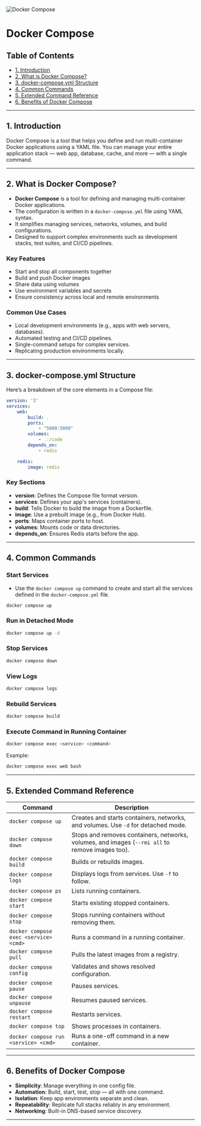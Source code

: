 <div align="left">
    <img src="/resources/images/docker-compose-logo.png" alt="Docker Compose" >
</div>

<!-- omit in toc -->
# Docker Compose

<!-- omit in toc -->
## Table of Contents

- [1. Introduction](#1-introduction)
- [2. What is Docker Compose?](#2-what-is-docker-compose)
- [3. docker-compose.yml Structure](#3-docker-composeyml-structure)
- [4. Common Commands](#4-common-commands)
- [5. Extended Command Reference](#5-extended-command-reference)
- [6. Benefits of Docker Compose](#6-benefits-of-docker-compose)

---

## 1. Introduction

Docker Compose is a tool that helps you define and run multi-container Docker applications using a YAML file. You can manage your entire application stack — web app, database, cache, and more — with a single command.

---

## 2. What is Docker Compose?

- **Docker Compose** is a tool for defining and managing multi-container Docker applications.
- The configuration is written in a `docker-compose.yml` file using YAML syntax.
- It simplifies managing services, networks, volumes, and build configurations.
- Designed to support complex environments such as development stacks, test suites, and CI/CD pipelines.

### Key Features

- Start and stop all components together
- Build and push Docker images
- Share data using volumes
- Use environment variables and secrets
- Ensure consistency across local and remote environments

### Common Use Cases

- Local development environments (e.g., apps with web servers, databases).
- Automated testing and CI/CD pipelines.
- Single-command setups for complex services.
- Replicating production environments locally.

---

## 3. docker-compose.yml Structure

Here’s a breakdown of the core elements in a Compose file:

```yaml
version: '3'
services:
    web:
        build: .
        ports:
            - "5000:5000"
        volumes:
            - .:/code
        depends_on:
            - redis

    redis:
        image: redis
```

### Key Sections

- **version**: Defines the Compose file format version.
- **services**: Defines your app's services (containers).
- **build**: Tells Docker to build the image from a Dockerfile.
- **image**: Use a prebuilt image (e.g., from Docker Hub).
- **ports**: Maps container ports to host.
- **volumes**: Mounts code or data directories.
- **depends_on**: Ensures Redis starts before the app.

---

## 4. Common Commands

### Start Services

- Use the `docker compose up` command to create and start all the services defined in the `docker-compose.yml` file.

```bash
docker compose up
```

### Run in Detached Mode

```bash
docker compose up -d
```

### Stop Services

```bash
docker compose down
```

### View Logs

```bash
docker compose logs
```

### Rebuild Services

```bash
docker compose build
```

### Execute Command in Running Container

```bash
docker compose exec <service> <command>
```

Example:

```bash
docker compose exec web bash
```

---

## 5. Extended Command Reference

| **Command**                            | **Description**                                                                                  |
|----------------------------------------|--------------------------------------------------------------------------------------------------|
| `docker compose up`                    | Creates and starts containers, networks, and volumes. Use `-d` for detached mode.                |
| `docker compose down`                  | Stops and removes containers, networks, volumes, and images (`--rmi all` to remove images too). |
| `docker compose build`                 | Builds or rebuilds images.                                                                      |
| `docker compose logs`                  | Displays logs from services. Use `-f` to follow.                                                 |
| `docker compose ps`                    | Lists running containers.                                                                       |
| `docker compose start`                 | Starts existing stopped containers.                                                             |
| `docker compose stop`                  | Stops running containers without removing them.                                                 |
| `docker compose exec <service> <cmd>`  | Runs a command in a running container.                                                          |
| `docker compose pull`                  | Pulls the latest images from a registry.                                                        |
| `docker compose config`                | Validates and shows resolved configuration.                                                     |
| `docker compose pause`                 | Pauses services.                                                                                |
| `docker compose unpause`              | Resumes paused services.                                                                        |
| `docker compose restart`              | Restarts services.                                                                              |
| `docker compose top`                  | Shows processes in containers.                                                                  |
| `docker compose run <service> <cmd>`   | Runs a one-off command in a new container.                                                      |

---

## 6. Benefits of Docker Compose

- **Simplicity**: Manage everything in one config file.
- **Automation**: Build, start, test, stop — all with one command.
- **Isolation**: Keep app environments separate and clean.
- **Repeatability**: Replicate full stacks reliably in any environment.
- **Networking**: Built-in DNS-based service discovery.

---

